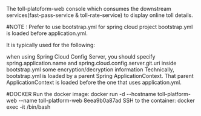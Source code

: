 The toll-platoform-web console which consumes the downstream services(fast-pass-service & toll-rate-service) to display online toll details.

#NOTE : Prefer to use bootstrap.yml for spring cloud project
bootstrap.yml is loaded before application.yml.

It is typically used for the following:

when using Spring Cloud Config Server, you should specify spring.application.name and spring.cloud.config.server.git.uri inside bootstrap.yml
some encryption/decryption information
Technically, bootstrap.yml is loaded by a parent Spring ApplicationContext. That parent ApplicationContext is loaded before the one that uses application.yml.

#DOCKER
Run the docker image:
docker run -d --hostname toll-platform-web --name toll-platform-web  8eea9b0a87ad<Container ID>
SSH to the container:
docker exec -it <Container ID> /bin/bash